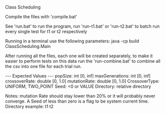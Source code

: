 Class Scheduling

Compile the files with 'compile.bat'

See 'run.bat' to run the program, run 'run-t1.bat' or 'run-t2.bat' to batch run every single test for t1 or t2 respectively

Running in a terminal use the following parameters: java -cp build ClassScheduling.Main <popSize> <maxGenerations> <crossoverRate> <mutationRate> <crossoverType>

After running all the files, each one will be created separately, to make it easier to perform tests on this data run the 'run-combine.bat' to combine all the csv into one file for each trial run.

--- Expected Values ---
popSize: 	int [0, inf]
maxGenerations: int [0, inf]
crossoverRate:	double [0, 1.0]
mutationRate:	double [0, 1.0]
CrossoverType: 	UNIFORM, TWO_POINT
Seed:           <0 or VALUE
Directory:	relative directory

Notes:
mutation Rate should stay lower than 20% or it will probably never converge.
A Seed of less than zero is a flag to be system current time.
Directory example: t1	t2